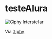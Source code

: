 # testeAlura

![Giphy Interstellar](https://media.giphy.com/media/JSXbRDwJnDTEx94li6/giphy.gif)

Via [Giphy](https://giphy.com/gifs/nasa-interstellar-space-heliopause-JSXbRDwJnDTEx94li6)

